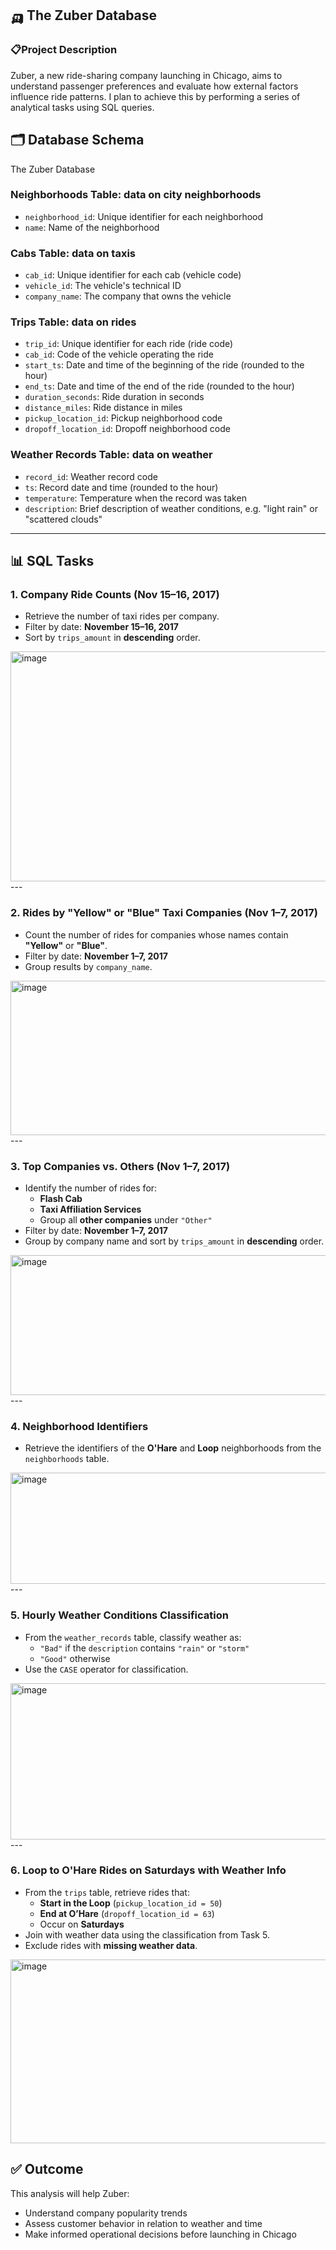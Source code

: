## 🛺 The Zuber Database
### 📋Project Description
Zuber, a new ride-sharing company launching in Chicago, aims to understand passenger preferences and evaluate how external factors influence ride patterns. I plan to achieve this by performing a series of analytical tasks using SQL queries.

## 🗂️ Database Schema
The Zuber Database

### Neighborhoods Table: data on city neighborhoods
- `neighborhood_id`: Unique identifier for each neighborhood
- `name`: Name of the neighborhood

### Cabs Table: data on taxis
- `cab_id`: Unique identifier for each cab (vehicle code)
- `vehicle_id`: The vehicle's technical ID
- `company_name`: The company that owns the vehicle

### Trips Table: data on rides
- `trip_id`: Unique identifier for each ride (ride code)
- `cab_id`: Code of the vehicle operating the ride
- `start_ts`: Date and time of the beginning of the ride (rounded to the hour)
- `end_ts`: Date and time of the end of the ride (rounded to the hour)
- `duration_seconds`: Ride duration in seconds
- `distance_miles`: Ride distance in miles
- `pickup_location_id`: Pickup neighborhood code
- `dropoff_location_id`: Dropoff neighborhood code

### Weather Records Table: data on weather
- `record_id`: Weather record code
- `ts`: Record date and time (rounded to the hour)
- `temperature`: Temperature when the record was taken
- `description`: Brief description of weather conditions, e.g. "light rain" or "scattered clouds"

---

## 📊 SQL Tasks

### 1. Company Ride Counts (Nov 15–16, 2017)
- Retrieve the number of taxi rides per company.
- Filter by date: **November 15–16, 2017**
- Sort by `trips_amount` in **descending** order.
<img width="924" height="368" alt="image" src="https://github.com/user-attachments/assets/526cb433-0bb5-4f04-b589-7c4826694756" />
---

### 2. Rides by "Yellow" or "Blue" Taxi Companies (Nov 1–7, 2017)
- Count the number of rides for companies whose names contain **"Yellow"** or **"Blue"**.
- Filter by date: **November 1–7, 2017**
- Group results by `company_name`.
<img width="834" height="247" alt="image" src="https://github.com/user-attachments/assets/b1bee4a2-20a9-4215-90d1-791a31af9bd5" />
---

### 3. Top Companies vs. Others (Nov 1–7, 2017)
- Identify the number of rides for:
  - **Flash Cab**
  - **Taxi Affiliation Services**
  - Group all **other companies** under `"Other"`
- Filter by date: **November 1–7, 2017**
- Group by company name and sort by `trips_amount` in **descending** order.
<img width="741" height="224" alt="image" src="https://github.com/user-attachments/assets/948ea7de-bf49-4e64-91ba-d2235ed5ab3b" />
---

### 4. Neighborhood Identifiers
- Retrieve the identifiers of the **O'Hare** and **Loop** neighborhoods from the `neighborhoods` table.
<img width="672" height="178" alt="image" src="https://github.com/user-attachments/assets/a9d3070c-c971-4db8-870a-07e47eecde5e" />
---

### 5. Hourly Weather Conditions Classification
- From the `weather_records` table, classify weather as:
  - `"Bad"` if the `description` contains `"rain"` or `"storm"`
  - `"Good"` otherwise
- Use the `CASE` operator for classification.
<img width="747" height="250" alt="image" src="https://github.com/user-attachments/assets/cfbe8185-6dca-4adf-bf23-0dcead257ebc" />
---

### 6. Loop to O'Hare Rides on Saturdays with Weather Info
- From the `trips` table, retrieve rides that:
  - **Start in the Loop** (`pickup_location_id = 50`)
  - **End at O’Hare** (`dropoff_location_id = 63`)
  - Occur on **Saturdays**
- Join with weather data using the classification from Task 5.
- Exclude rides with **missing weather data**.
<img width="798" height="294" alt="image" src="https://github.com/user-attachments/assets/6a8469d8-c568-46a0-ab34-be18e3e1e46d" />


## ✅ Outcome
This analysis will help Zuber:
- Understand company popularity trends
- Assess customer behavior in relation to weather and time
- Make informed operational decisions before launching in Chicago
